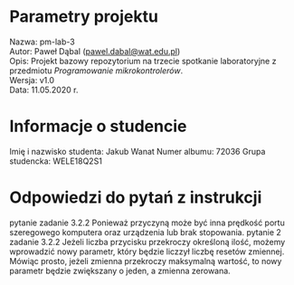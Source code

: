 # Parametry projektu

Nazwa: pm-lab-3  
Autor: Paweł Dąbal (pawel.dabal@wat.edu.pl)  
Opis: Projekt bazowy repozytorium na trzecie spotkanie laboratoryjne z przedmiotu _Programowanie mikrokontrolerów_.  
Wersja: v1.0  
Data: 11.05.2020 r.

# Informacje o studencie

Imię i nazwisko studenta: Jakub Wanat 
Numer albumu: 72036
Grupa studencka: WELE18Q2S1

# Odpowiedzi do pytań z instrukcji
pytanie zadanie 3.2.2 
Ponieważ przyczyną może być inna prędkość portu szeregowego komputera oraz urządzenia lub brak stopowania.
pytanie 2 zadanie 3.2.2
Jeżeli liczba przycisku przekroczy określoną ilość, możemy wprowadzić nowy parametr, który będzie liczzył liczbę resetów zmiennej. Mówiąc prosto, jeżeli zmienna przekroczy maksymalną wartość, to nowy parametr będzie zwiększany o jeden, a zmienna zerowana.